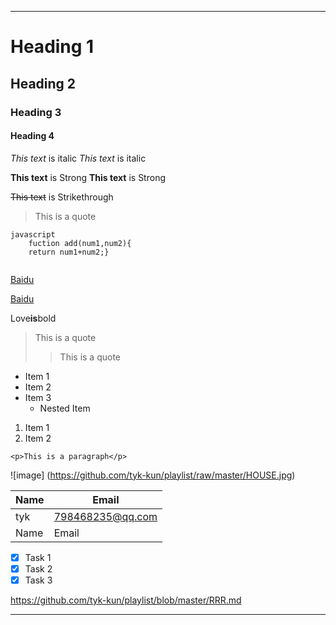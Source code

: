 ---

# Heading 1
## Heading 2
### Heading 3
#### Heading 4


*This text* is italic
_This text_ is italic


**This text** is Strong
__This text__ is Strong


~~This text~~ is Strikethrough


> This is a quote




```
javascript
	fuction add(num1,num2){
	return num1+num2;}
	
```


[Baidu](http://www.baidu.com)

[Baidu](http://www.baidu.com
"Baidu")

Love**is**bold

> This is a quote
>> This is a quote
>> 
<!--UL-->
* Item 1
* Item 2
* Item 3
   * Nested Item
   

1. Item 1
1. Item 2


`<p>This is a paragraph</p>`


![image]
(https://github.com/tyk-kun/playlist/raw/master/HOUSE.jpg)




| Name    | Email            |
| ------- | ---------------- |
| tyk     | 798468235@qq.com |
| Name    | Email            |


* [x] Task 1
* [x] Task 2
* [x] Task 3

<https://github.com/tyk-kun/playlist/blob/master/RRR.md>

___

